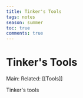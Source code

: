 ---title: Tinker's Toolstags: notesseason: summertoc: truecomments: true---
# Tinker's Tools
Main:
Related: [[Tools]]

Tinker's tools
